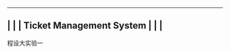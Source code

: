 ------------------------------
|                            |
|  Ticket Management System  |
|                            |
------------------------------
程设大实验一
